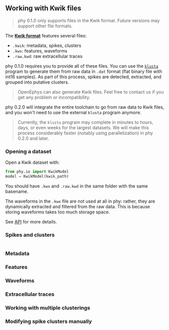 ## Working with Kwik files

> phy 0.1.0 only supports files in the Kwik format. Future versions may support other file formats.

The [**Kwik format**](https://github.com/klusta-team/kwiklib/wiki/Kwik-format) features several files:

* `.kwik`: metadata, spikes, clusters
* `.kwx`: features, waveforms
* `.raw.kwd`: raw extracellular traces

phy 0.1.0 requires you to provide all of these files. You can use the [`klusta`](https://github.com/klusta-team/example) program to generate them from raw data in `.dat` format (flat binary file with int16 samples). As part of this process, spikes are detected, extracted, and grouped into putative clusters.

> OpenEphys can also generate Kwik files. Feel free to contact us if you get any problem or incompatibility.

phy 0.2.0 will integrate the entire toolchain to go from raw data to Kwik files, and you won't need to use the external `klusta` program anymore.

> Currently, the `klusta` program may complete in minutes to hours, days, or even weeks for the largest datasets. We will make this process considerably faster (notably using parallelization) in phy 0.2.0 and later.


### Opening a dataset

Open a Kwik dataset with:

```python
from phy.io import KwikModel
model = KwikModel(kwik_path)
```

You should have `.kwx` and `.raw.kwd` in the same folder with the same basename.

The waveforms in the `.kwx` file are not used at all in phy: rather, they are dynamically extracted and filtered from the raw data. This is because storing waveforms takes too much storage space.

See [API](https://github.com/kwikteam/phy-doc/blob/master/api.md#phyiokwikmodel) for more details.

### Spikes and clusters

```python

```

### Metadata


### Features


### Waveforms


### Extracellular traces


### Working with multiple clusterings


### Modifying spike clusters manually



